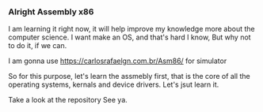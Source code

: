 ### Alright Assembly x86

I am learning it right now, it will help improve my knowledge more about the computer science.
I want make an OS, and that's hard I know, But why not to do it, if we can.

I am gonna use https://carlosrafaelgn.com.br/Asm86/ for simulator

So for this purpose, let's learn the assmebly first, that is the core of all the operating systems, kernals and device drivers. Let's jsut learn it. 

Take a look at the repository
See ya.
